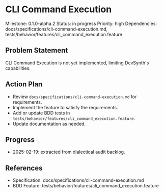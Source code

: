 # CLI Command Execution
Milestone: 0.1.0-alpha.2
Status: in progress
Priority: high
Dependencies: docs/specifications/cli-command-execution.md, tests/behavior/features/cli_command_execution.feature

## Problem Statement
CLI Command Execution is not yet implemented, limiting DevSynth's capabilities.


## Action Plan
- Review `docs/specifications/cli-command-execution.md` for requirements.
- Implement the feature to satisfy the requirements.
- Add or update BDD tests in `tests/behavior/features/cli_command_execution.feature`.
- Update documentation as needed.

## Progress
- 2025-02-19: extracted from dialectical audit backlog.

## References
- Specification: docs/specifications/cli-command-execution.md
- BDD Feature: tests/behavior/features/cli_command_execution.feature
